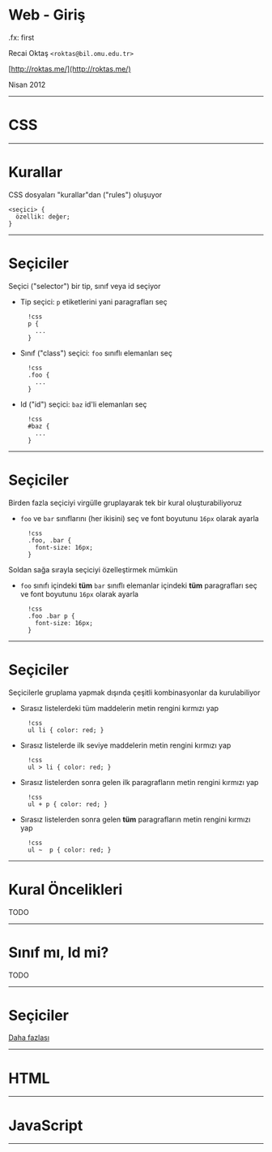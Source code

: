 # Web - Giriş

.fx: first

Recai Oktaş `<roktas@bil.omu.edu.tr>`

[http://roktas.me/](http://roktas.me/)

Nisan 2012

---

# CSS

---

# Kurallar

CSS dosyaları "kurallar"dan ("rules") oluşuyor

    <seçici> {
      özellik: değer;
    }

---

# Seçiciler

Seçici ("selector") bir tip, sınıf veya id seçiyor

- Tip seçici: `p` etiketlerini yani paragrafları seç

        !css
        p {
          ...
        }

- Sınıf ("class") seçici: `foo` sınıflı elemanları seç

        !css
        .foo {
          ...
        }

- Id ("id") seçici: `baz` id'li elemanları seç

        !css
        #baz {
          ...
        }

---

# Seçiciler

Birden fazla seçiciyi virgülle gruplayarak tek bir kural oluşturabiliyoruz

- `foo` ve `bar` sınıflarını (her ikisini) seç ve font boyutunu `16px` olarak
  ayarla

        !css
        .foo, .bar {
          font-size: 16px;
        }

Soldan sağa sırayla seçiciyi özelleştirmek mümkün

- `foo` sınıfı içindeki **tüm** `bar` sınıflı elemanlar içindeki **tüm**
  paragrafları seç ve font boyutunu `16px` olarak ayarla

        !css
        .foo .bar p {
          font-size: 16px;
        }

---

# Seçiciler

Seçicilerle gruplama yapmak dışında çeşitli kombinasyonlar da kurulabiliyor

- Sırasız listelerdeki tüm maddelerin metin rengini kırmızı yap

        !css
        ul li { color: red; }

- Sırasız listelerde ilk seviye maddelerin metin rengini kırmızı yap

        !css
        ul > li { color: red; }

- Sırasız listelerden sonra gelen ilk paragrafların metin rengini kırmızı yap

        !css
        ul + p { color: red; }

- Sırasız listelerden sonra gelen **tüm** paragrafların metin rengini kırmızı
  yap

        !css
        ul ~  p { color: red; }

---

# Kural Öncelikleri

TODO

---

# Sınıf mı, Id mi?

TODO

---

# Seçiciler

[Daha fazlası](http://net.tutsplus.com/tutorials/html-css-techniques/the-30-css-selectors-you-must-memorize/)

---

# HTML

---

# JavaScript

---
